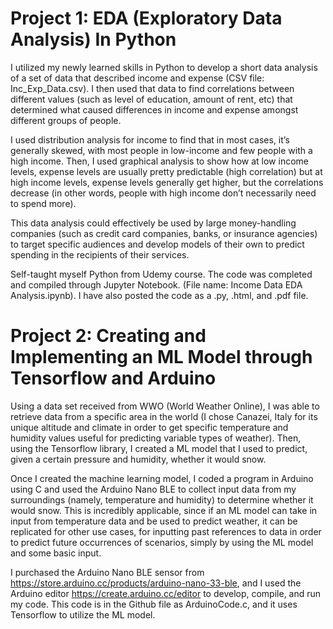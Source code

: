 # Project 1: EDA (Exploratory Data Analysis) In Python
I utilized my newly learned skills in Python to develop a short data analysis of a set of data that described income and expense (CSV file: Inc_Exp_Data.csv). I then used that data to find correlations between different values (such as level of education, amount of rent, etc) that determined what caused differences in income and expense amongst different groups of people. 

I used distribution analysis for income to find that in most cases, it’s generally skewed, with most people in low-income and few people with a high income. Then, I used graphical analysis to show how at low income levels, expense levels are usually pretty predictable (high correlation) but at high income levels, expense levels generally get higher, but the correlations decrease (in other words, people with high income don’t necessarily need to spend more).

This data analysis could effectively be used by large money-handling companies (such as credit card companies, banks, or insurance agencies) to target specific audiences and develop models of their own to predict spending in the recipients of their services.

Self-taught myself Python from Udemy course. The code was completed and compiled through Jupyter Notebook. (File name: Income Data EDA Analysis.ipynb). I have also posted the code as a .py, .html, and .pdf file.

# Project 2: Creating and Implementing an ML Model through Tensorflow and Arduino 
 
Using a data set received from WWO (World Weather Online), I was able to retrieve data from a specific area in the world (I chose Canazei, Italy for its unique altitude and climate in order to get specific temperature and humidity values useful for predicting variable types of weather). Then, using the Tensorflow library, I created a ML model that I used to predict, given a certain pressure and humidity, whether it would snow.

Once I created the machine learning model, I coded a program in Arduino using C and used the Arduino Nano BLE to collect input data from my surroundings (namely, temperature and humidity) to determine whether it would snow. This is incredibly applicable, since if an ML model can take in input from temperature data and be used to predict weather, it can be replicated for other use cases, for inputting past references to data in order to predict future occurrences of scenarios, simply by using the ML model and some basic input.

I purchased the Arduino Nano BLE sensor from https://store.arduino.cc/products/arduino-nano-33-ble, and I used the Arduino editor https://create.arduino.cc/editor to develop, compile, and run my code. This code is in the Github file as ArduinoCode.c, and it uses Tensorflow to utilize the ML model.


